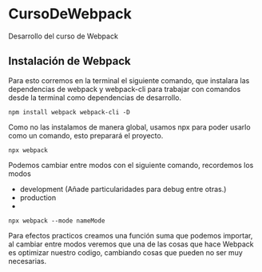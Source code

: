 # CursoDeWebpack
Desarrollo del curso de Webpack

## Instalación de Webpack

Para esto corremos en la terminal el siguiente comando, que instalara
las dependencias de webpack y webpack-cli para trabajar con comandos
desde la terminal como dependencias de desarrollo.

```npm
npm install webpack webpack-cli -D
```

Como no las instalamos de manera global, usamos npx para poder usarlo
como un comando, esto preparará el proyecto.

```npm
npx webpack
```

Podemos cambiar entre modos con el siguiente comando, recordemos los modos

- development (Añade particularidades para debug entre otras.)
- production
- 

```npm
npx webpack --mode nameMode
```

Para efectos practicos creamos una función suma que podemos
importar, al cambiar entre modos veremos que una de las cosas
que hace Webpack es optimizar nuestro codigo, cambiando cosas que 
pueden no ser muy necesarias.

